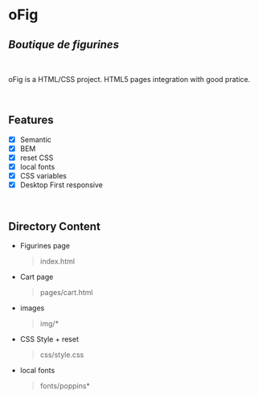 # oFig
## _Boutique de figurines_
<br/>

oFig is a HTML/CSS project. HTML5 pages integration with good pratice.

<br/>

## Features
- [x] Semantic
- [x] BEM
- [x] reset CSS
- [x] local fonts
- [x] CSS variables
- [x] Desktop First responsive

<br/>

## Directory Content
- Figurines page
    > index.html

- Cart page
    > pages/cart.html

- images
     > img/*

- CSS Style + reset
     > css/style.css

- local fonts
     > fonts/poppins*
